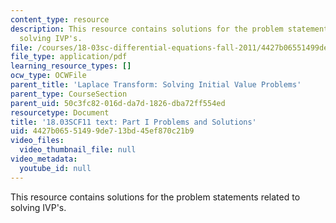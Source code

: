 ```yaml
---
content_type: resource
description: This resource contains solutions for the problem statements related to
  solving IVP's.
file: /courses/18-03sc-differential-equations-fall-2011/4427b06551499de713bd45ef870c21b9_MIT18_03SCF11_ps7_s29s.pdf
file_type: application/pdf
learning_resource_types: []
ocw_type: OCWFile
parent_title: 'Laplace Transform: Solving Initial Value Problems'
parent_type: CourseSection
parent_uid: 50c3fc82-016d-da7d-1826-dba72ff554ed
resourcetype: Document
title: '18.03SCF11 text: Part I Problems and Solutions'
uid: 4427b065-5149-9de7-13bd-45ef870c21b9
video_files:
  video_thumbnail_file: null
video_metadata:
  youtube_id: null
---
```

This resource contains solutions for the problem statements related to solving IVP's.

